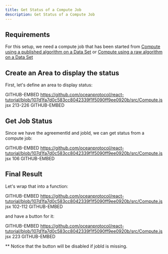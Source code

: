 ```yaml
---
title: Get Status of a Compute Job
description: Get Status of a Compute Job
---
```


## Requirements

For this setup, we need a compute job that has been started from [Compute using a published algorithm on a Data Set](/tutorials/react-compute-published-algorithm/) or [Compute using a raw algorithm on a Data Set](/tutorials/react-compute-raw/)

## Create an Area to display the status

First, let's define an area to display status:

GITHUB-EMBED https://github.com/oceanprotocol/react-tutorial/blob/107d1fa7d0c583cc8042339f1f5090ff9ee0920b/src/Compute.js jsx 213-226 GITHUB-EMBED

## Get Job Status

Since we have the agreementId and jobId, we can get status from a compute job:

GITHUB-EMBED https://github.com/oceanprotocol/react-tutorial/blob/107d1fa7d0c583cc8042339f1f5090ff9ee0920b/src/Compute.js jsx 106 GITHUB-EMBED

## Final Result

Let's wrap that into a function:

GITHUB-EMBED https://github.com/oceanprotocol/react-tutorial/blob/107d1fa7d0c583cc8042339f1f5090ff9ee0920b/src/Compute.js jsx 102-112 GITHUB-EMBED

and have a button for it:

GITHUB-EMBED https://github.com/oceanprotocol/react-tutorial/blob/107d1fa7d0c583cc8042339f1f5090ff9ee0920b/src/Compute.js jsx 223 GITHUB-EMBED

\*\* Notice that the button will be disabled if jobId is missing.
